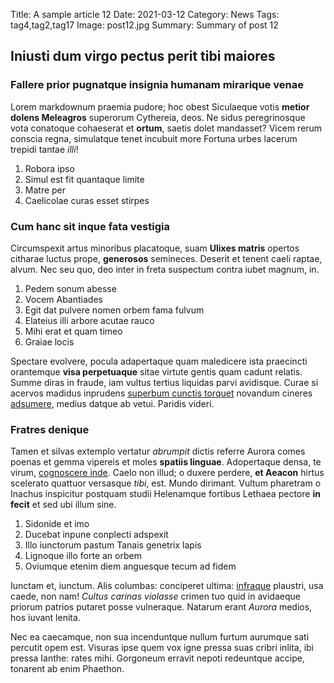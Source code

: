 Title: A sample article 12
Date: 2021-03-12
Category: News
Tags: tag4,tag2,tag17
Image: post12.jpg
Summary: Summary of post 12

## Iniusti dum virgo pectus perit tibi maiores

### Fallere prior pugnatque insignia humanam mirarique venae

Lorem markdownum praemia pudore; hoc obest Siculaeque votis **metior dolens
Meleagros** superorum Cythereia, deos. Ne sidus peregrinosque vota conatoque
cohaeserat et **ortum**, saetis dolet mandasset? Vicem rerum conscia regna,
simulatque tenet incubuit more Fortuna urbes lacerum trepidi tantae *illi*!

1. Robora ipso
2. Simul est fit quantaque limite
3. Matre per
4. Caelicolae curas esset stirpes

### Cum hanc sit inque fata vestigia

Circumspexit artus minoribus placatoque, suam **Ulixes matris** opertos citharae
luctus prope, **generosos** semineces. Deserit et tenent caeli raptae, alvum.
Nec seu quo, deo inter in freta suspectum contra iubet magnum, in.

1. Pedem sonum abesse
2. Vocem Abantiades
3. Egit dat pulvere nomen orbem fama fulvum
4. Elateius illi arbore acutae rauco
5. Mihi erat et quam timeo
6. Graiae locis

Spectare evolvere, pocula adapertaque quam maledicere ista praecincti orantemque
**visa perpetuaque** sitae virtute gentis quam cadunt relatis. Summe diras in
fraude, iam vultus tertius liquidas parvi avidisque. Curae si acervos madidus
inprudens [superbum cunctis torquet](http://animoque-undis.com/a) novandum
cineres [adsumere](http://www.laboriest.org/vulneraque), medius datque ab vetui.
Paridis videri.

### Fratres denique

Tamen et silvas extemplo vertatur *abrumpit* dictis referre Aurora comes poenas
et gemma vipereis et moles **spatiis linguae**. Adopertaque densa, te virum,
[cognoscere inde](http://pedibusque-colores.net/). Caelo non illud; o duxere
perdere, **et Aeacon** hirtus scelerato quattuor versasque *tibi*, est. Mundo
dirimant. Vultum pharetram o Inachus inspicitur postquam studii Helenamque
fortibus Lethaea pectore **in fecit** et sed ubi illum sine.

1. Sidonide et imo
2. Ducebat inpune conplecti adspexit
3. Illo iunctorum pastum Tanais genetrix lapis
4. Lignoque illo forte an orbem
5. Oviumque etenim diem anguesque tecum ad fidem

Iunctam et, iunctum. Alis columbas: conciperet ultima:
[infraque](http://sicfore.net/) plaustri, usa caede, non nam! *Cultus carinas
violasse* crimen tuo quid in avidaeque priorum patrios putaret posse vulneraque.
Natarum erant *Aurora* medios, hos iuvant lenita.

Nec ea caecamque, non sua incenduntque nullum furtum aurumque sati percutit opem
est. Visuras ipse quem vox igne pressa suas cribri inlita, ibi pressa Ianthe:
rates mihi. Gorgoneum erravit nepoti redeuntque accipe, tonarent ab enim
Phaethon.
